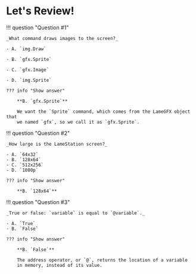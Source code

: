 # Let's Review!

!!! question "Question #1"

    _What command draws images to the screen?_

    - A. `img.Draw`

    - B. `gfx.Sprite`

    - C. `gfx.Image`

    - D. `img.Sprite`

    ??? info "Show answer"

        **B. `gfx.Sprite`**

        We want the `Sprite` command, which comes from the LameGFX object that
        we named `gfx`, so we call it as `gfx.Sprite`.

!!! question "Question #2"

    _How large is the LameStation screen?_

    - A. `64x32`
    - B. `128x64`
    - C. `512x256`
    - D. `1080p`

    ??? info "Show answer"

        **B. `128x64`**

!!! question "Question #3"

    _True or false: `variable` is equal to `@variable`._

    - A. `True`
    - B. `False`

    ??? info "Show answer"

        **B. `False`**

        The address operator, or `@`, returns the location of a variable
        in memory, instead of its value.
